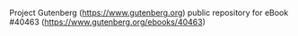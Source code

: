 Project Gutenberg (https://www.gutenberg.org) public repository for eBook #40463 (https://www.gutenberg.org/ebooks/40463)
